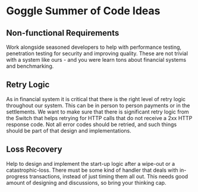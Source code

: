 # Goggle Summer of Code Ideas

## Non-functional Requirements
Work alongside seasoned developers to help with performance testing, penetration testing for security and improving quality.
These are not trivial with a system like ours - and you were learn tons about financial systems and benchmarking.

## Retry Logic
As in financial system it is critical that there is the right level of retry logic throughout our system.  This can be in person to person payments or in the settlements.  We want to make sure that there is significant retry logic from the Switch that helps retrying for HTTP calls that do not receive a 2xx HTTP response code. Not all error codes should be retried, and such things should be part of that design and implementations.

## Loss Recovery
Help to design and implement the start-up logic after a wipe-out or a catastrophic-loss. There must be some kind of handler that deals with in-progress transactions, instead of just timing them all out. This needs good amount of designing and discussions, so bring your thinking cap.

